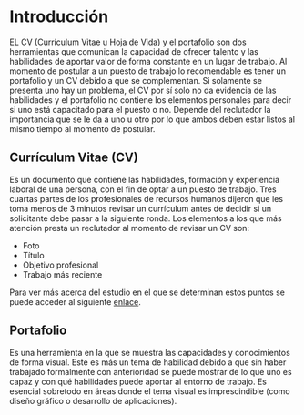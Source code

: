# Introducción

EL CV (Currículum Vitae u Hoja de Vida) y el portafolio son dos herramientas que comunican la capacidad de ofrecer talento y las habilidades de aportar valor de forma constante en un lugar de trabajo. Al momento de postular a un puesto de trabajo lo recomendable es tener un portafolio y un CV debido a que se complementan. Si solamente se presenta uno hay un problema, el CV por sí solo no da evidencia de las habilidades y el portafolio no contiene los elementos personales para decir si uno está capacitado para el puesto o no. Depende del reclutador la importancia que se le da a uno u otro por lo que ambos deben estar listos al mismo tiempo al momento de postular.

## Currículum Vitae (CV)

Es un documento que contiene las habilidades, formación y experiencia laboral de una persona, con el fin de optar a un puesto de trabajo. Tres cuartas partes de los profesionales de recursos humanos dijeron que les toma menos de 3 minutos revisar un currículum antes de decidir si un solicitante debe pasar a la siguiente ronda. Los elementos a los que más atención presta un reclutador al momento de revisar un CV son:

- Foto
- Título
- Objetivo profesional
- Trabajo más reciente

Para ver más acerca del estudio en el que se determinan estos puntos se puede acceder al siguiente [enlace](https://neurohres.wordpress.com/2016/08/27/estudio-a-traves-de-eye-trackingdetermina-cuanto-tiempo-pasa-un-reclutador-de-personal-mirando-un-curriculum/).

## Portafolio

Es una herramienta en la que se muestra las capacidades y conocimientos de forma visual. Este es más un tema de habilidad debido a que sin haber trabajado formalmente con anterioridad se puede mostrar de lo que uno es capaz y con qué habilidades puede aportar al entorno de trabajo. Es esencial sobretodo en áreas donde el tema visual es imprescindible (como diseño gráfico o desarrollo de aplicaciones).
